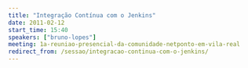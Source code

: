 ```yaml
---
title: "Integração Contínua com o Jenkins"
date: 2011-02-12
start_time: 15:40
speakers: ["bruno-lopes"]
meeting: 1a-reuniao-presencial-da-comunidade-netponto-em-vila-real
redirect_from: /sessao/integracao-continua-com-o-jenkins/
---
```



